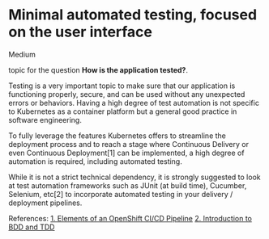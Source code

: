 # Minimal automated testing, focused on the user interface

<div class="risk-rounded-box medium">Medium</div>

topic for the question **How is the application tested?**.

Testing is a very important topic to make sure that our application is
functioning properly, secure, and can be used without any unexpected errors
or behaviors. Having a high degree of test automation is not specific to
Kubernetes as a container platform but a general good practice in software
engineering. 

To fully leverage the features Kubernetes offers to streamline the
deployment process and to reach a stage where Continuous Delivery or even
Continuous Deployment[1] can be implemented, a high degree of automation
is required, including automated testing.

While it is not a strict technical dependency, it is strongly suggested to
look at test automation frameworks such as JUnit (at build time), Cucumber,
Selenium, etc[2] to incorporate automated testing in
your delivery / deployment pipelines.

References:
[1. Elements of an OpenShift CI/CD Pipeline](http://v1.uncontained.io/playbooks/continuous_delivery/ci-cd-elements.html)
[2. Introduction to BDD and TDD](https://cucumber.io/blog/bdd/intro-to-bdd-and-tdd/)
